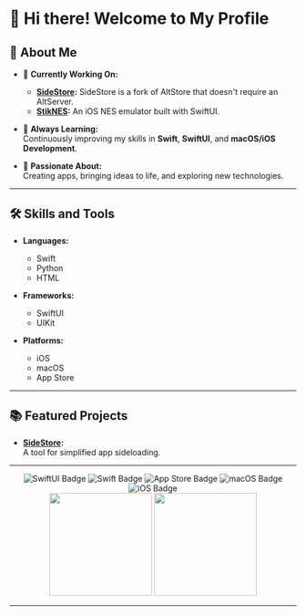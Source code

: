 # 👋 Hi there! Welcome to My Profile

## 🌟 About Me
- 🚀 **Currently Working On:**  
  - **[SideStore](https://github.com/0-Blu/SideStore):** SideStore is a fork of AltStore that doesn't require an AltServer.
  - **[StikNES](#):** An iOS NES emulator built with SwiftUI.

- 🌱 **Always Learning:**  
  Continuously improving my skills in **Swift**, **SwiftUI**, and **macOS/iOS Development**.

- 📲 **Passionate About:**  
  Creating apps, bringing ideas to life, and exploring new technologies.

---

## 🛠️ Skills and Tools
- **Languages:**  
  - Swift  
  - Python  
  - HTML  

- **Frameworks:**  
  - SwiftUI  
  - UIKit  

- **Platforms:**  
  - iOS  
  - macOS  
  - App Store  

---

## 📚 Featured Projects
- **[SideStore](https://github.com/0-Blu/SideStore):**  
  A tool for simplified app sideloading.  

---

<div align="center" id="badges">
  <img src="https://img.shields.io/badge/SwiftUI-524520?logo=swift&logoColor=white" alt="SwiftUI Badge"/>
  <img src="https://img.shields.io/badge/Swift-F54A2A?logo=swift&logoColor=white" alt="Swift Badge"/>
  <img src="https://img.shields.io/badge/App_Store-0D96F6?logo=app-store&logoColor=white" alt="App Store Badge"/>
  <img src="https://img.shields.io/badge/macOS-000000?logo=apple&logoColor=white" alt="macOS Badge"/>
  <img src="https://img.shields.io/badge/iOS-000000?logo=apple&logoColor=white" alt="iOS Badge"/>
</div>

<div align="center" id="stats">
  <img height="180em" src="https://github-readme-stats.vercel.app/api?username=0-Blu&show_icons=true&hide_border=true&count_private=true&include_all_commits=true&theme=transparent"/>
  <img height="180em" src="https://github-readme-stats.vercel.app/api/top-langs/?username=0-Blu&layout=compact&langs_count=8&theme=transparent"/>
</div>

---
